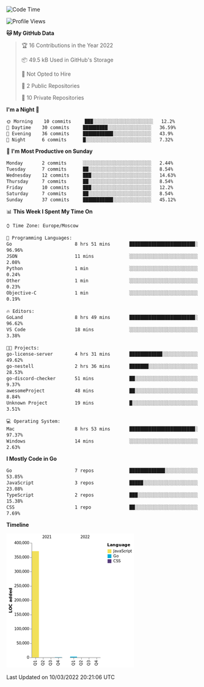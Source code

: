 <!--START_SECTION:waka-->
![Code Time](http://img.shields.io/badge/Code%20Time-209%20hrs%203%20mins-blue)

![Profile Views](http://img.shields.io/badge/Profile%20Views-1-blue)

**🐱 My GitHub Data** 

> 🏆 16 Contributions in the Year 2022
 > 
> 📦 49.5 kB Used in GitHub's Storage 
 > 
> 🚫 Not Opted to Hire
 > 
> 📜 2 Public Repositories 
 > 
> 🔑 10 Private Repositories  
 > 
**I'm a Night 🦉** 

```text
🌞 Morning    10 commits     ███░░░░░░░░░░░░░░░░░░░░░░   12.2% 
🌆 Daytime    30 commits     █████████░░░░░░░░░░░░░░░░   36.59% 
🌃 Evening    36 commits     ███████████░░░░░░░░░░░░░░   43.9% 
🌙 Night      6 commits      █░░░░░░░░░░░░░░░░░░░░░░░░   7.32%

```
📅 **I'm Most Productive on Sunday** 

```text
Monday       2 commits      ░░░░░░░░░░░░░░░░░░░░░░░░░   2.44% 
Tuesday      7 commits      ██░░░░░░░░░░░░░░░░░░░░░░░   8.54% 
Wednesday    12 commits     ███░░░░░░░░░░░░░░░░░░░░░░   14.63% 
Thursday     7 commits      ██░░░░░░░░░░░░░░░░░░░░░░░   8.54% 
Friday       10 commits     ███░░░░░░░░░░░░░░░░░░░░░░   12.2% 
Saturday     7 commits      ██░░░░░░░░░░░░░░░░░░░░░░░   8.54% 
Sunday       37 commits     ███████████░░░░░░░░░░░░░░   45.12%

```


📊 **This Week I Spent My Time On** 

```text
⌚︎ Time Zone: Europe/Moscow

💬 Programming Languages: 
Go                       8 hrs 51 mins       ████████████████████████░   96.96% 
JSON                     11 mins             ░░░░░░░░░░░░░░░░░░░░░░░░░   2.08% 
Python                   1 min               ░░░░░░░░░░░░░░░░░░░░░░░░░   0.24% 
Other                    1 min               ░░░░░░░░░░░░░░░░░░░░░░░░░   0.23% 
Objective-C              1 min               ░░░░░░░░░░░░░░░░░░░░░░░░░   0.19%

🔥 Editors: 
GoLand                   8 hrs 49 mins       ████████████████████████░   96.62% 
VS Code                  18 mins             ░░░░░░░░░░░░░░░░░░░░░░░░░   3.38%

🐱‍💻 Projects: 
go-license-server        4 hrs 31 mins       ████████████░░░░░░░░░░░░░   49.62% 
go-nestell               2 hrs 36 mins       ███████░░░░░░░░░░░░░░░░░░   28.53% 
go-discord-checker       51 mins             ██░░░░░░░░░░░░░░░░░░░░░░░   9.37% 
awesomeProject           48 mins             ██░░░░░░░░░░░░░░░░░░░░░░░   8.84% 
Unknown Project          19 mins             █░░░░░░░░░░░░░░░░░░░░░░░░   3.51%

💻 Operating System: 
Mac                      8 hrs 53 mins       ████████████████████████░   97.37% 
Windows                  14 mins             ░░░░░░░░░░░░░░░░░░░░░░░░░   2.63%

```

**I Mostly Code in Go** 

```text
Go                       7 repos             █████████████░░░░░░░░░░░░   53.85% 
JavaScript               3 repos             █████░░░░░░░░░░░░░░░░░░░░   23.08% 
TypeScript               2 repos             ███░░░░░░░░░░░░░░░░░░░░░░   15.38% 
CSS                      1 repo              ██░░░░░░░░░░░░░░░░░░░░░░░   7.69%

```


**Timeline**

![Chart not found](https://raw.githubusercontent.com/jeezft/jeezft/main/charts/bar_graph.png) 


 Last Updated on 10/03/2022 20:21:06 UTC
<!--END_SECTION:waka-->
